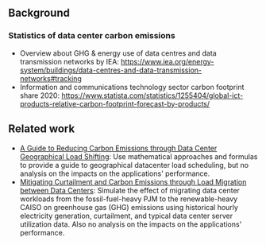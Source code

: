 ## Background

### Statistics of data center carbon emissions

- Overview about GHG & energy use of data centres and data transmission networks by IEA: https://www.iea.org/energy-system/buildings/data-centres-and-data-transmission-networks#tracking
- Information and communications technology sector carbon footprint share 2020: https://www.statista.com/statistics/1255404/global-ict-products-relative-carbon-footprint-forecast-by-products/

## Related work

- [A Guide to Reducing Carbon Emissions through Data Center Geographical Load Shifting](https://dl.acm.org/doi/abs/10.1145/3447555.3466582): Use mathematical approaches and formulas to provide a guide to geographical datacenter load scheduling, but no analysis on the impacts on the applications' performance.
- [Mitigating Curtailment and Carbon Emissions through Load Migration between Data Centers](https://www.sciencedirect.com/science/article/pii/S2542435120303470): Simulate the effect of migrating data center workloads from the fossil-fuel-heavy PJM to the renewable-heavy CAISO on greenhouse gas (GHG) emissions using historical hourly electricity generation, curtailment, and typical data center server utilization data. Also no analysis on the impacts on the applications' performance.
